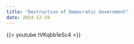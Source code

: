 ```yaml
---
title: "Destruction of Democratic Government"
date: 2024-12-19
---
```


{{< youtube tVKqbb1eSc4 >}}
